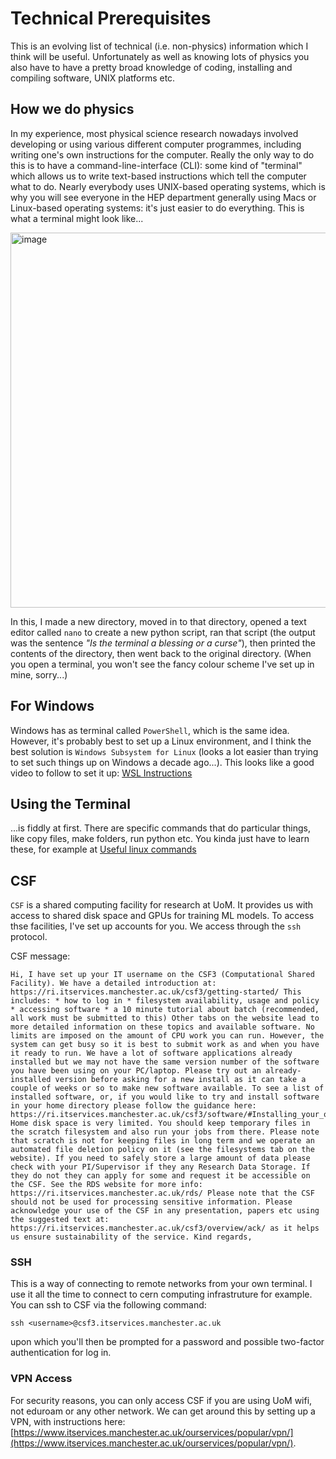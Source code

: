 # Technical Prerequisites

This is an evolving list of technical (i.e. non-physics) information which I think will be useful. Unfortunately as well as knowing lots of physics you also have to have a pretty broad knowledge of coding, installing and compiling software, UNIX platforms etc.

## How we do physics
In my experience, most physical science research nowadays involved developing or using various different computer programmes, including writing one's own instructions for the computer.
Really the only way to do this is to have a command-line-interface (CLI): some kind of "terminal" which allows us to write text-based instructions which tell the computer what to do.
Nearly everybody uses UNIX-based operating systems, which is why you will see everyone in the HEP department generally using Macs or Linux-based operating systems: it's just easier to do everything.
This is what a terminal might look like...

<img width="600" alt="image" src="https://github.com/els285/SummerProjects24/assets/68130081/1489734c-1d13-4a81-9562-68588cf03117">

In this, I made a new directory, moved in to that directory, opened a text editor called `nano` to create a new python script, ran that script (the output was the sentence *"Is the terminal a blessing or a curse"*), then printed the contents of the directory, then went back to the original directory. (When you open a terminal, you won't see the fancy colour scheme I've set up in mine, sorry...)

## For Windows

Windows has as terminal called `PowerShell`, which is the same idea.
However, it's probably best to set up a Linux environment, and I think the best solution is `Windows Subsystem for Linux` (looks a lot easier than trying to set such things up on Windows a decade ago...). 
This looks like a good video to follow to set it up: [WSL Instructions](https://www.youtube.com/watch?v=qYlgUDKKK5A)


## Using the Terminal

...is fiddly at first. There are specific commands that do particular things, like copy files, make folders, run python etc. You kinda just have to learn these, for example at
[Useful linux commands](https://www.hostinger.co.uk/tutorials/linux-commands)

## CSF

`CSF` is a shared computing facility for research at UoM. It provides us with access to shared disk space and GPUs for training ML models.
To access thse facilities, I've set up accounts for you. We access through the `ssh` protocol.

CSF message:
```
Hi, I have set up your IT username on the CSF3 (Computational Shared Facility). We have a detailed introduction at: https://ri.itservices.manchester.ac.uk/csf3/getting-started/ This includes: * how to log in * filesystem availability, usage and policy * accessing software * a 10 minute tutorial about batch (recommended, all work must be submitted to this) Other tabs on the website lead to more detailed information on these topics and available software. No limits are imposed on the amount of CPU work you can run. However, the system can get busy so it is best to submit work as and when you have it ready to run. We have a lot of software applications already installed but we may not have the same version number of the software you have been using on your PC/laptop. Please try out an already-installed version before asking for a new install as it can take a couple of weeks or so to make new software available. To see a list of installed software, or, if you would like to try and install software in your home directory please follow the guidance here: https://ri.itservices.manchester.ac.uk/csf3/software/#Installing_your_own_Software Home disk space is very limited. You should keep temporary files in the scratch filesystem and also run your jobs from there. Please note that scratch is not for keeping files in long term and we operate an automated file deletion policy on it (see the filesystems tab on the website). If you need to safely store a large amount of data please check with your PI/Supervisor if they any Research Data Storage. If they do not they can apply for some and request it be accessible on the CSF. See the RDS website for more info: https://ri.itservices.manchester.ac.uk/rds/ Please note that the CSF should not be used for processing sensitive information. Please acknowledge your use of the CSF in any presentation, papers etc using the suggested text at: https://ri.itservices.manchester.ac.uk/csf3/overview/ack/ as it helps us ensure sustainability of the service. Kind regards,

```

### SSH 
This is a way of connecting to remote networks from your own terminal. I use it all the time to connect to cern computing infrastruture for example. 
You can ssh to CSF via the following command:
```
ssh <username>@csf3.itservices.manchester.ac.uk
```
upon which you'll then be prompted for a password and possible two-factor authentication for log in.

### VPN Access
For security reasons, you can only access CSF if you are using UoM wifi, not eduroam or any other network.
We can get around this by setting up a VPN, with instructions here: [https://www.itservices.manchester.ac.uk/ourservices/popular/vpn/](https://www.itservices.manchester.ac.uk/ourservices/popular/vpn/).





